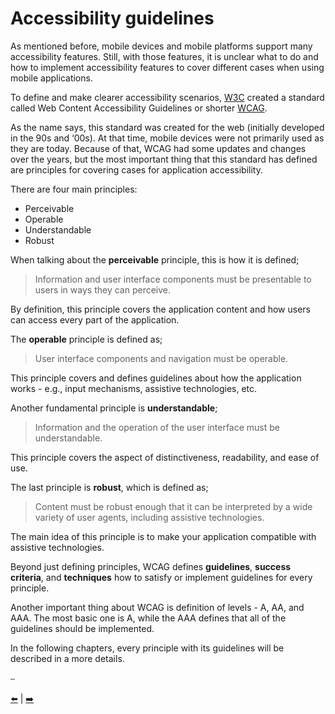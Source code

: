 # Accessibility guidelines

As mentioned before, mobile devices and mobile platforms support many accessibility features. Still, with those features, it is unclear what to do and how to implement accessibility features to cover different cases when using mobile applications.

To define and make clearer accessibility scenarios, [W3C](https://www.w3.org/) created a standard called Web Content Accessibility Guidelines or shorter [WCAG](https://www.w3.org/TR/WCAG21/).

As the name says, this standard was created for the web (initially developed in the 90s and ‘00s). At that time, mobile devices were not primarily used as they are today. Because of that, WCAG had some updates and changes over the years, but the most important thing that this standard has defined are principles for covering cases for application accessibility.

There are four main principles:

* Perceivable
* Operable
* Understandable
* Robust

When talking about the **perceivable** principle, this is how it is defined;

> Information and user interface components must be presentable to users in ways they can perceive.

By definition, this principle covers the application content and how users can access every part of the application.

The **operable** principle is defined as;

> User interface components and navigation must be operable.

This principle covers and defines guidelines about how the application works - e.g., input mechanisms, assistive technologies, etc.

Another fundamental principle is **understandable**;

> Information and the operation of the user interface must be understandable.

This principle covers the aspect of distinctiveness, readability, and ease of use.

The last principle is **robust**, which is defined as;

> Content must be robust enough that it can be interpreted by a wide variety of user agents, including assistive technologies.

The main idea of this principle is to make your application compatible with assistive technologies.

Beyond just defining principles, WCAG defines **guidelines**, **success criteria**, and **techniques** how to satisfy or implement guidelines for every principle.

Another important thing about WCAG is definition of levels - A, AA, and AAA. The most basic one is A, while the AAA defines that all of the guidelines should be implemented.

In the following chapters, every principle with its guidelines will be described in a more details.

⎯

[:arrow_left:](../Accessibility%20features%20per%20mobile%20platform/Accessibility%20features%20in%20Flutter.md "Accessibility features in Flutter")
|
[:arrow_right:](Accessibility%20principles%20and%20examples.md "Accessibility principles and examples")
